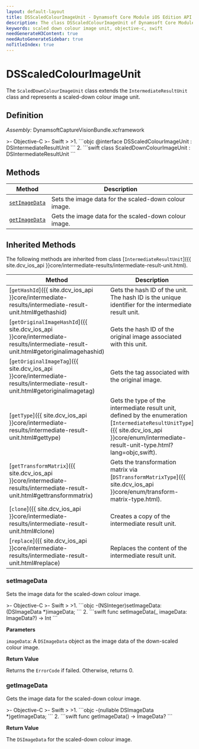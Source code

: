 ```yaml
---
layout: default-layout
title: DSScaledColourImageUnit - Dynamsoft Core Module iOS Edition API Reference
description: The class DSScaledColourImageUnit of Dynamsoft Core Module represents a unit that contains a down-scaled colour image.
keywords: scaled down colour image unit, objective-c, swift
needGenerateH3Content: true
needAutoGenerateSidebar: true
noTitleIndex: true
---
```


# DSScaledColourImageUnit

The `ScaledDownColourImageUnit` class extends the `IntermediateResultUnit` class and represents a scaled-down colour image unit.

## Definition

*Assembly:* DynamsoftCaptureVisionBundle.xcframework

<div class="sample-code-prefix"></div>
>- Objective-C
>- Swift
>
>1. 
```objc
@interface DSScaledColourImageUnit : DSIntermediateResultUnit
```
2. 
```swift
class ScaledDownColourImageUnit : DSIntermediateResultUnit
```

## Methods

| Method | Description |
|------- |-------------|
| [`setImageData`](#setimagedata) | Sets the image data for the scaled-down colour image. |
| [`getImageData`](#getimagedata) | Gets the image data for the scaled-down colour image. |

## Inherited Methods

The following methods are inherited from class [`IntermediateResultUnit`]({{ site.dcv_ios_api }}core/intermediate-results/intermediate-result-unit.html).

| Method | Description |
|------- |-------------|
| [`getHashId`]({{ site.dcv_ios_api }}core/intermediate-results/intermediate-result-unit.html#gethashid) | Gets the hash ID of the unit. The hash ID is the unique identifier for the intermediate result unit. |
| [`getOriginalImageHashId`]({{ site.dcv_ios_api }}core/intermediate-results/intermediate-result-unit.html#getoriginalimagehashid) | Gets the hash ID of the original image associated with this unit. |
| [`getOriginalImageTag`]({{ site.dcv_ios_api }}core/intermediate-results/intermediate-result-unit.html#getoriginalimagetag) | Gets the tag associated with the original image. |
| [`getType`]({{ site.dcv_ios_api }}core/intermediate-results/intermediate-result-unit.html#gettype) | Gets the type of the intermediate result unit, defined by the enumeration [`IntermediateResultUnitType`]({{ site.dcv_ios_api }}core/enum/intermediate-result-unit-type.html?lang=objc,swift). |
| [`getTransformMatrix`]({{ site.dcv_ios_api }}core/intermediate-results/intermediate-result-unit.html#gettransformmatrix) | Gets the transformation matrix via [`DSTransformMatrixType`]({{ site.dcv_ios_api }}core/enum/transform-matrix-type.html). |
| [`clone`]({{ site.dcv_ios_api }}core/intermediate-results/intermediate-result-unit.html#clone) | Creates a copy of the intermediate result unit. |
| [`replace`]({{ site.dcv_ios_api }}core/intermediate-results/intermediate-result-unit.html#replace) | Replaces the content of the intermediate result unit. |

### setImageData

Sets the image data for the scaled-down colour image.

<div class="sample-code-prefix"></div>
>- Objective-C
>- Swift
>
>1. 
```objc
-(NSInteger)setImageData:(DSImageData *)imageData;
```
2. 
```swift
func setImageData(_ imageData: ImageData?) -> Int
```

**Parameters**

`imageData`: A `DSImageData` object as the image data of the down-scaled colour image.

**Return Value**

Returns the `ErrorCode` if failed. Otherwise, returns 0.

### getImageData

Gets the image data for the scaled-down colour image.

<div class="sample-code-prefix"></div>
>- Objective-C
>- Swift
>
>1. 
```objc
-(nullable DSImageData *)getImageData;
```
2. 
```swift
func getImageData() -> ImageData?
```

**Return Value**

The `DSImageData` for the scaled-down colour image.
